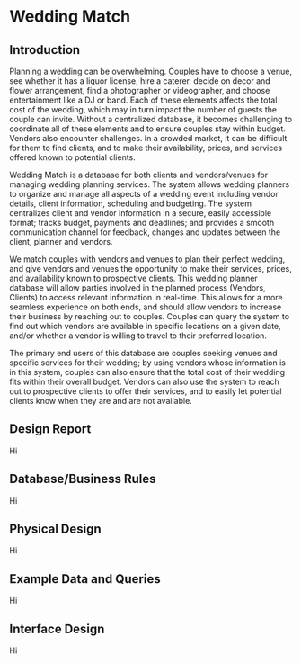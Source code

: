 <h1>Wedding Match</h1>

<h2>Introduction</h2>

<p>Planning a wedding can be overwhelming. Couples have to choose a venue, see whether it has a liquor license, hire a caterer, decide on decor and flower arrangement, find a photographer or videographer, and choose entertainment like a DJ or band. Each of these elements affects the total cost of the wedding, which may in turn impact the number of guests the couple can invite. Without a centralized database, it becomes challenging to coordinate all of these elements and to ensure couples stay within budget. Vendors also encounter challenges. In a crowded market, it can be difficult for them to find clients, and to make their availability, prices, and services offered known to potential clients.

Wedding Match is a database for both clients and vendors/venues for managing wedding planning services. The system allows wedding planners to organize and manage all aspects of a wedding event including vendor details, client information, scheduling and budgeting. The system centralizes client and vendor information in a secure, easily accessible format; tracks budget, payments and deadlines; and provides a smooth communication channel for feedback, changes and updates between the client, planner and vendors. 

We match couples with vendors and venues to plan their perfect wedding, and give vendors and venues the opportunity to make their services, prices, and availability known to prospective clients. This wedding planner database will allow parties involved in the planned process (Vendors, Clients) to access relevant information in real-time. This allows for a more seamless experience on both ends, and should allow vendors to increase their business by reaching out to couples. Couples can query the system to find out which vendors are available in specific locations on a given date, and/or whether a vendor is willing to travel to their preferred location.

The primary end users of this database are couples seeking venues and specific services for their wedding; by using vendors whose information is in this system, couples can also ensure that the total cost of their wedding fits within their overall budget. Vendors can also use the system to reach out to prospective clients to offer their services, and to easily let potential clients know when they are and are not available.</p>

<h2>Design Report</h2>

<p>Hi</p>

<h2>Database/Business Rules</h2>

<p>Hi</p>

<h2>Physical Design</h2>

<p>Hi</p>

<h2>Example Data and Queries</h2>

<p>Hi</p>

<h2>Interface Design</h2>

<p>Hi</p>
